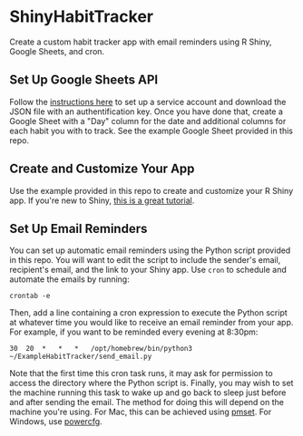 # ShinyHabitTracker
Create a custom habit tracker app with email reminders using R Shiny, Google Sheets, and cron.

## Set Up Google Sheets API
Follow the [instructions here](https://stateful.com/blog/google-sheets-api-tutorial) to set up a service account and download the JSON file with an authentification key. Once you have done that, create a Google Sheet with a "Day" column for the date and additional columns for each habit you with to track. See the example Google Sheet provided in this repo.

## Create and Customize Your App
Use the example provided in this repo to create and customize your R Shiny app. If you're new to Shiny, [this is a great tutorial](https://mastering-shiny.org/basic-app.html).

## Set Up Email Reminders
You can set up automatic email reminders using the Python script provided in this repo. You will want to edit the script to include the sender's email, recipient's email, and the link to your Shiny app. Use ```cron``` to schedule and automate the emails by running:

```
crontab -e
```

Then, add a line containing a cron expression to execute the Python script at whatever time you would like to receive an email reminder from your app. For example, if you want to be reminded every evening at 8:30pm:

```
30	20	*	*	*	/opt/homebrew/bin/python3 ~/ExampleHabitTracker/send_email.py
```

Note that the first time this cron task runs, it may ask for permission to access the directory where the Python script is. Finally, you may wish to set the machine running this task to wake up and go back to sleep just before and after sending the email. The method for doing this will depend on the machine you're using. For Mac, this can be achieved using [pmset](https://support.apple.com/guide/mac-help/schedule-your-mac-to-turn-on-or-off-mchl40376151/mac). For Windows, use [powercfg](https://learn.microsoft.com/en-us/windows-hardware/design/device-experiences/powercfg-command-line-options). 

